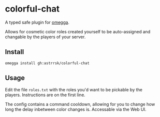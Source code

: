 # colorful-chat

A typed safe plugin for [omegga](https://github.com/brickadia-community/omegga).

Allows for cosmetic color roles created yourself to be auto-assigned and changable by the players of your server.

## Install

`omegga install gh:astrrsk/colorful-chat`

## Usage

Edit the file `roles.txt` with the roles you'd want to be pickable by the players. Instructions are on the first line.

The config contains a command cooldown, allowing for you to change how long the delay inbetween color changes is. Accessable via the Web UI.
